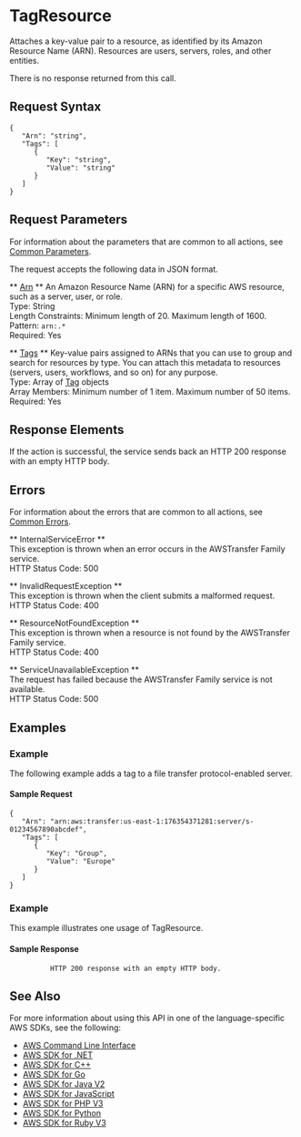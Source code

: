 # TagResource<a name="API_TagResource"></a>

Attaches a key\-value pair to a resource, as identified by its Amazon Resource Name \(ARN\)\. Resources are users, servers, roles, and other entities\.

There is no response returned from this call\.

## Request Syntax<a name="API_TagResource_RequestSyntax"></a>

```
{
   "Arn": "string",
   "Tags": [ 
      { 
         "Key": "string",
         "Value": "string"
      }
   ]
}
```

## Request Parameters<a name="API_TagResource_RequestParameters"></a>

For information about the parameters that are common to all actions, see [Common Parameters](CommonParameters.md)\.

The request accepts the following data in JSON format\.

 ** [Arn](#API_TagResource_RequestSyntax) **   <a name="TransferFamily-TagResource-request-Arn"></a>
An Amazon Resource Name \(ARN\) for a specific AWS resource, such as a server, user, or role\.  
Type: String  
Length Constraints: Minimum length of 20\. Maximum length of 1600\.  
Pattern: `arn:.*`   
Required: Yes

 ** [Tags](#API_TagResource_RequestSyntax) **   <a name="TransferFamily-TagResource-request-Tags"></a>
Key\-value pairs assigned to ARNs that you can use to group and search for resources by type\. You can attach this metadata to resources \(servers, users, workflows, and so on\) for any purpose\.  
Type: Array of [Tag](API_Tag.md) objects  
Array Members: Minimum number of 1 item\. Maximum number of 50 items\.  
Required: Yes

## Response Elements<a name="API_TagResource_ResponseElements"></a>

If the action is successful, the service sends back an HTTP 200 response with an empty HTTP body\.

## Errors<a name="API_TagResource_Errors"></a>

For information about the errors that are common to all actions, see [Common Errors](CommonErrors.md)\.

 ** InternalServiceError **   
This exception is thrown when an error occurs in the AWSTransfer Family service\.  
HTTP Status Code: 500

 ** InvalidRequestException **   
This exception is thrown when the client submits a malformed request\.  
HTTP Status Code: 400

 ** ResourceNotFoundException **   
This exception is thrown when a resource is not found by the AWSTransfer Family service\.  
HTTP Status Code: 400

 ** ServiceUnavailableException **   
The request has failed because the AWSTransfer Family service is not available\.  
HTTP Status Code: 500

## Examples<a name="API_TagResource_Examples"></a>

### Example<a name="API_TagResource_Example_1"></a>

The following example adds a tag to a file transfer protocol\-enabled server\.

#### Sample Request<a name="API_TagResource_Example_1_Request"></a>

```
{
   "Arn": "arn:aws:transfer:us-east-1:176354371281:server/s-01234567890abcdef",
   "Tags": [ 
      { 
         "Key": "Group",
         "Value": "Europe"
      }
   ]
}
```

### Example<a name="API_TagResource_Example_2"></a>

This example illustrates one usage of TagResource\.

#### Sample Response<a name="API_TagResource_Example_2_Response"></a>

```
          HTTP 200 response with an empty HTTP body.
```

## See Also<a name="API_TagResource_SeeAlso"></a>

For more information about using this API in one of the language\-specific AWS SDKs, see the following:
+  [AWS Command Line Interface](https://docs.aws.amazon.com/goto/aws-cli/transfer-2018-11-05/TagResource) 
+  [AWS SDK for \.NET](https://docs.aws.amazon.com/goto/DotNetSDKV3/transfer-2018-11-05/TagResource) 
+  [AWS SDK for C\+\+](https://docs.aws.amazon.com/goto/SdkForCpp/transfer-2018-11-05/TagResource) 
+  [AWS SDK for Go](https://docs.aws.amazon.com/goto/SdkForGoV1/transfer-2018-11-05/TagResource) 
+  [AWS SDK for Java V2](https://docs.aws.amazon.com/goto/SdkForJavaV2/transfer-2018-11-05/TagResource) 
+  [AWS SDK for JavaScript](https://docs.aws.amazon.com/goto/AWSJavaScriptSDK/transfer-2018-11-05/TagResource) 
+  [AWS SDK for PHP V3](https://docs.aws.amazon.com/goto/SdkForPHPV3/transfer-2018-11-05/TagResource) 
+  [AWS SDK for Python](https://docs.aws.amazon.com/goto/boto3/transfer-2018-11-05/TagResource) 
+  [AWS SDK for Ruby V3](https://docs.aws.amazon.com/goto/SdkForRubyV3/transfer-2018-11-05/TagResource) 